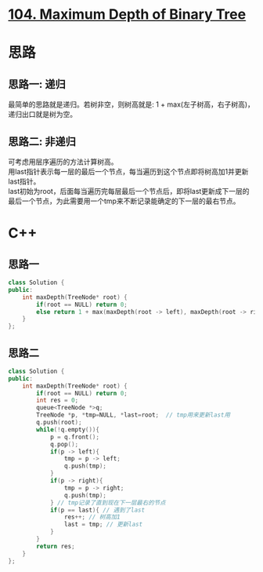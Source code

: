 # [104. Maximum Depth of Binary Tree](https://leetcode.com/problems/maximum-depth-of-binary-tree/description/)
# 思路
## 思路一: 递归
最简单的思路就是递归。若树非空，则树高就是: 1 + max(左子树高，右子树高)，递归出口就是树为空。
## 思路二: 非递归
可考虑用层序遍历的方法计算树高。   
用last指针表示每一层的最后一个节点，每当遍历到这个节点即将树高加1并更新last指针。   
last初始为root，后面每当遍历完每层最后一个节点后，即将last更新成下一层的最后一个节点，为此需要用一个tmp来不断记录能确定的下一层的最右节点。

# C++
## 思路一
``` C++
class Solution {
public:
    int maxDepth(TreeNode* root) {
        if(root == NULL) return 0;
        else return 1 + max(maxDepth(root -> left), maxDepth(root -> right));
    }
};
```
## 思路二
``` C++
class Solution {
public:
    int maxDepth(TreeNode* root) {
        if(root == NULL) return 0;
        int res = 0;
        queue<TreeNode *>q;
        TreeNode *p, *tmp=NULL, *last=root;  // tmp用来更新last用
        q.push(root);
        while(!q.empty()){
            p = q.front();
            q.pop();
            if(p -> left){
                tmp = p -> left;
                q.push(tmp);
            }
            if(p -> right){
                tmp = p -> right;
                q.push(tmp);
            } // tmp记录了直到现在下一层最右的节点 
            if(p == last){ // 遇到了last
                res++; // 树高加1
                last = tmp; // 更新last
            }
        }
        return res;
    }
};
```

